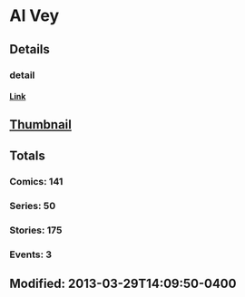 # Al  Vey 
## Details
### detail
#### [Link](http://marvel.com/comics/creators/518/al_vey?utm_campaign=apiRef&utm_source=225578a89fc76f3d20fbffda5d17a88d)
## [Thumbnail](http://i.annihil.us/u/prod/marvel/i/mg/3/80/4bc46e5438524.jpg)
## Totals
### Comics: 141
### Series: 50
### Stories: 175
### Events: 3
## Modified: 2013-03-29T14:09:50-0400